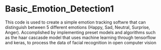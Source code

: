 # Basic_Emotion_Detection1
This code is used to create a simple emotion tracking softwre that can distinguish between 5 
different emotions (Happy, Sad, Neutral, Surprise, Anger).
Accomplished by implementing preset models and algorithms such as the haar cascasde model 
that uses machine learning through tensorflow and keras, to process the data of facial recognition
in open computer vision
